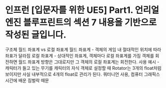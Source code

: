 # 인프런 [입문자를 위한 UE5] Part1. 언리얼 엔진 블루프린트의 섹션 7 내용을 기반으로 작성된 글입니다.

구조체
월드 좌표계 vs 로컬 좌표계 
월드 좌표계 - 객체의 게임 내 절대적인 위치에 따라 좌표가 달라짐
로컬 좌표계 - 상대적인 좌표계, 객체마다 로컬 좌표계를 가짐 객체를 회전하면 월드 좌표계 방향은 그대로지만 그 객체의 로컬 좌표계는 회전한다. 사용 예시 -  캐릭터가 들고 있는 무기를 캐릭터의 자식 객체로 설정할 때
Rotator는 3개의 float처럼 보이지만 사실 내부적으로 4개의 float로 관리가 된다. 쿼터니언 사용, 컴퓨터 그래픽스 시간에 배운 짐벌락 때문